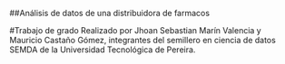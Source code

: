 ##Análisis de datos de una distribuidora de farmacos

#Trabajo de grado
Realizado por Jhoan Sebastian Marín Valencia y Mauricio Castaño Gómez, integrantes del semillero en ciencia de datos SEMDA de la Universidad Tecnológica de Pereira. 